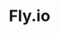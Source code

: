 ---
blog: https://fly.io/articles/
codehost: https://github.com/https://github.com/superfly
facebook: https://www.facebook.com/flydotio
images:
- flyio-icon.svg
- flyio-ar21.svg
logohandle: flyio
sort: flyio
title: Fly.io
twitter: https://x.com/flydotio
website: https://fly.io/
---
